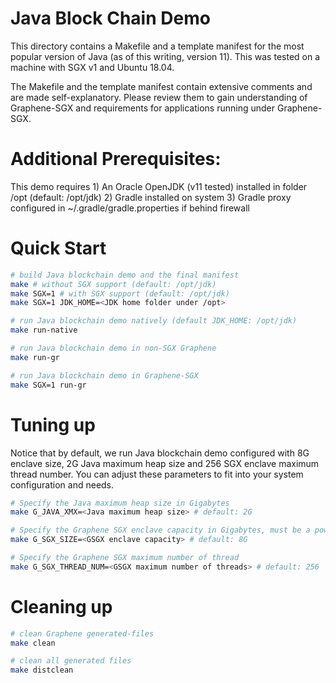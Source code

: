 # Java Block Chain Demo

This directory contains a Makefile and a template manifest for the most
popular version of Java (as of this writing, version 11). This was tested
on a machine with SGX v1 and Ubuntu 18.04.

The Makefile and the template manifest contain extensive comments and are made
self-explanatory. Please review them to gain understanding of Graphene-SGX
and requirements for applications running under Graphene-SGX.

# Additional Prerequisites:

This demo requires
    1) An Oracle OpenJDK (v11 tested) installed in folder /opt (default: /opt/jdk)
    2) Gradle installed on system
    3) Gradle proxy configured in ~/.gradle/gradle.properties if behind firewall

# Quick Start

```sh
# build Java blockchain demo and the final manifest
make # without SGX support (default: /opt/jdk)
make SGX=1 # with SGX support (default: /opt/jdk)
make SGX=1 JDK_HOME=<JDK home folder under /opt>

# run Java blockchain demo natively (default JDK_HOME: /opt/jdk)
make run-native

# run Java blockchain demo in non-SGX Graphene
make run-gr

# run Java blockchain demo in Graphene-SGX
make SGX=1 run-gr
```

# Tuning up

Notice that by default, we run Java blockchain demo configured with 8G enclave size, 2G Java maximum
heap size and 256 SGX enclave maximum thread number. You can adjust these parameters to fit into
your system configuration and needs.

```sh
# Specify the Java maximum heap size in Gigabytes
make G_JAVA_XMX=<Java maximum heap size> # default: 2G

# Specify the Graphene SGX enclave capacity in Gigabytes, must be a power of 2
make G_SGX_SIZE=<GSGX enclave capacity> # default: 8G

# Specify the Graphene SGX maximum number of thread
make G_SGX_THREAD_NUM=<GSGX maximum number of threads> # default: 256
```

# Cleaning up

```sh
# clean Graphene generated-files
make clean

# clean all generated files
make distclean
```
